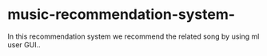 # music-recommendation-system-
In this recommendation system we recommend the related  song by using ml user GUI..
